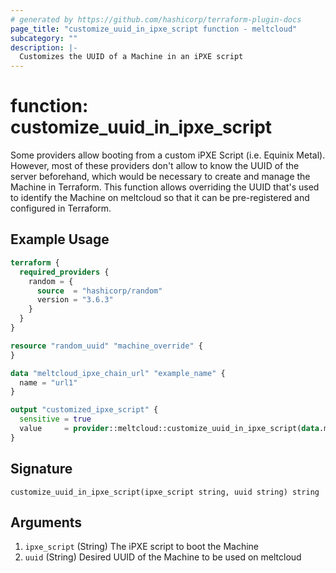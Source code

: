 ```yaml
---
# generated by https://github.com/hashicorp/terraform-plugin-docs
page_title: "customize_uuid_in_ipxe_script function - meltcloud"
subcategory: ""
description: |-
  Customizes the UUID of a Machine in an iPXE script
---
```


# function: customize_uuid_in_ipxe_script

Some providers allow booting from a custom iPXE Script (i.e. Equinix Metal). However, most of these providers don't allow to know the UUID of the server beforehand, which would be necessary to create and manage the Machine in Terraform. This function allows overriding the UUID that's used to identify the Machine on meltcloud so that it can be pre-registered and configured in Terraform.

## Example Usage

```terraform
terraform {
  required_providers {
    random = {
      source  = "hashicorp/random"
      version = "3.6.3"
    }
  }
}

resource "random_uuid" "machine_override" {
}

data "meltcloud_ipxe_chain_url" "example_name" {
  name = "url1"
}

output "customized_ipxe_script" {
  sensitive = true
  value     = provider::meltcloud::customize_uuid_in_ipxe_script(data.meltcloud_ipxe_chain_url.example_name.script, random_uuid.machine_override.result)
}
```

## Signature

<!-- signature generated by tfplugindocs -->
```text
customize_uuid_in_ipxe_script(ipxe_script string, uuid string) string
```

## Arguments

<!-- arguments generated by tfplugindocs -->
1. `ipxe_script` (String) The iPXE script to boot the Machine
1. `uuid` (String) Desired UUID of the Machine to be used on meltcloud

